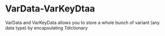 # VarData-VarKeyDtaa
VarData and VarKeyData allows you to store a whole bunch of variant (any data type) by encapsulating Tdictionary


